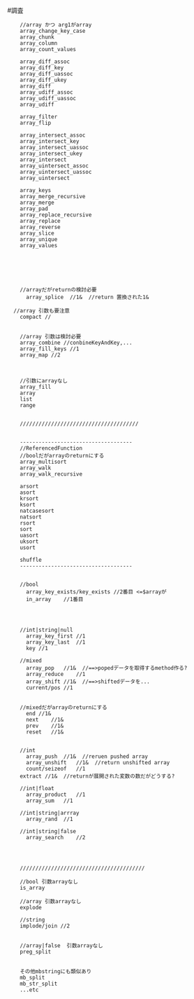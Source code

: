 
#調査
        
        //array かつ arg1がarray
        array_change_key_case
        array_chunk
        array_column
        array_count_values
        
        array_diff_assoc
        array_diff_key
        array_diff_uassoc
        array_diff_ukey
        array_diff
        array_udiff_assoc
        array_udiff_uassoc
        array_udiff
        
        array_filter
        array_flip
        
        array_intersect_assoc
        array_intersect_key
        array_intersect_uassoc
        array_intersect_ukey
        array_intersect
        array_uintersect_assoc 
        array_uintersect_uassoc
        array_uintersect
        
        array_keys
        array_merge_recursive
        array_merge
        array_pad
        array_replace_recursive
        array_replace
        array_reverse
        array_slice
        array_unique
        array_values
        
        
        
        
        
        
        //arrayだがreturnの検討必要
          array_splice  //1&  //return 置換された1&
        
      //array 引数も要注意
        compact //
        
        
        //array 引数は検討必要
        array_combine //conbineKeyAndKey,...
        array_fill_keys //1
        array_map //2
        
        
        
        //引数にarrayなし
        array_fill
        array
        list
        range
        
        
        //////////////////////////////////////
        
        
        ------------------------------------
        //ReferencedFunction
        //boolだがarrayのreturnにする
        array_multisort
        array_walk
        array_walk_recursive
        
        arsort
        asort
        krsort
        ksort
        natcasesort
        natsort
        rsort
        sort
        uasort
        uksort
        usort
        
        shuffle
        ------------------------------------
        
        
        //bool
          array_key_exists/key_exists //2番目 <=$arrayが
          in_array    //1番目
        
        
        
        
        //int|string|null
          array_key_first //1
          array_key_last  //1
          key //1
        
        //mixed
          array_pop   //1&  //==>popedデータを取得するmethod作る?
          array_reduce    //1
          array_shift //1&  //==>shiftedデータを...
          current/pos //1
        
        
        //mixedだがarrayのreturnにする
          end //1&
          next    //1&
          prev    //1&
          reset   //1&
        
        
        //int
          array_push  //1&  //reruen pushed array
          array_unshift   //1&  //return unshifted array
          count/seizeof   //1
        extract //1&  //returnが展開された変数の数だがどうする?
        
        //int|float
          array_product   //1
          array_sum   //1
        
        //int|string|arrray
          array_rand  //1
        
        //int|string|false
          array_search    //2
        



        ////////////////////////////////////////
        
        //bool 引数arrayなし
        is_array
        
        //array 引数arrayなし
        explode
        
        //string
        implode/join //2
        
        
        //array|false  引数arrayなし
        preg_split
        
        
        その他mbstringにも類似あり
        mb_split
        mb_str_split
        ...etc
        


        




